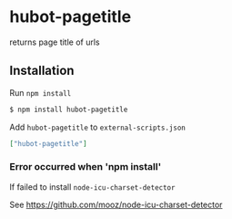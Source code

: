 hubot-pagetitle
===============

returns page title of urls

Installation
--------

Run `npm install`

```bash
$ npm install hubot-pagetitle
```

Add `hubot-pagetitle` to `external-scripts.json`

```json
["hubot-pagetitle"]
```

### Error occurred when 'npm install'

If failed to install `node-icu-charset-detector`

See https://github.com/mooz/node-icu-charset-detector
